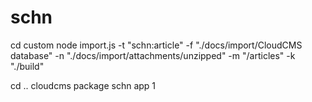 # schn

cd custom
node import.js -t "schn:article" -f "./docs/import/CloudCMS database" -n "./docs/import/attachments/unzipped" -m "/articles" -k "./build"

cd ..
cloudcms package schn app 1
